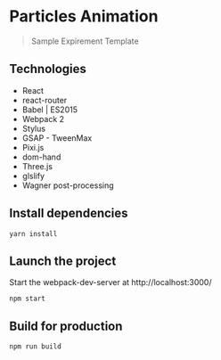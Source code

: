 # Particles Animation

> Sample Expirement Template

## Technologies

- React
- react-router
- Babel | ES2015
- Webpack 2
- Stylus
- GSAP - TweenMax
- Pixi.js
- dom-hand
- Three.js
- glslify
- Wagner post-processing

## Install dependencies

```shell
yarn install
```

## Launch the project

Start the webpack-dev-server at http://localhost:3000/
```shell
npm start
```

## Build for production

```shell
npm run build
```
